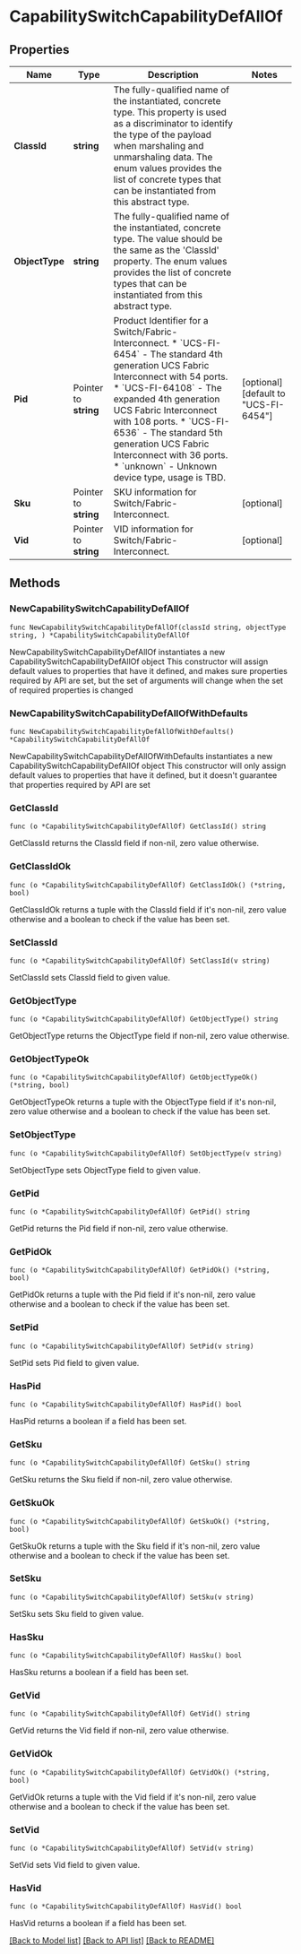 # CapabilitySwitchCapabilityDefAllOf

## Properties

Name | Type | Description | Notes
------------ | ------------- | ------------- | -------------
**ClassId** | **string** | The fully-qualified name of the instantiated, concrete type. This property is used as a discriminator to identify the type of the payload when marshaling and unmarshaling data. The enum values provides the list of concrete types that can be instantiated from this abstract type. | 
**ObjectType** | **string** | The fully-qualified name of the instantiated, concrete type. The value should be the same as the &#39;ClassId&#39; property. The enum values provides the list of concrete types that can be instantiated from this abstract type. | 
**Pid** | Pointer to **string** | Product Identifier for a Switch/Fabric-Interconnect. * &#x60;UCS-FI-6454&#x60; - The standard 4th generation UCS Fabric Interconnect with 54 ports. * &#x60;UCS-FI-64108&#x60; - The expanded 4th generation UCS Fabric Interconnect with 108 ports. * &#x60;UCS-FI-6536&#x60; - The standard 5th generation UCS Fabric Interconnect with 36 ports. * &#x60;unknown&#x60; - Unknown device type, usage is TBD. | [optional] [default to "UCS-FI-6454"]
**Sku** | Pointer to **string** | SKU information for Switch/Fabric-Interconnect. | [optional] 
**Vid** | Pointer to **string** | VID information for Switch/Fabric-Interconnect. | [optional] 

## Methods

### NewCapabilitySwitchCapabilityDefAllOf

`func NewCapabilitySwitchCapabilityDefAllOf(classId string, objectType string, ) *CapabilitySwitchCapabilityDefAllOf`

NewCapabilitySwitchCapabilityDefAllOf instantiates a new CapabilitySwitchCapabilityDefAllOf object
This constructor will assign default values to properties that have it defined,
and makes sure properties required by API are set, but the set of arguments
will change when the set of required properties is changed

### NewCapabilitySwitchCapabilityDefAllOfWithDefaults

`func NewCapabilitySwitchCapabilityDefAllOfWithDefaults() *CapabilitySwitchCapabilityDefAllOf`

NewCapabilitySwitchCapabilityDefAllOfWithDefaults instantiates a new CapabilitySwitchCapabilityDefAllOf object
This constructor will only assign default values to properties that have it defined,
but it doesn't guarantee that properties required by API are set

### GetClassId

`func (o *CapabilitySwitchCapabilityDefAllOf) GetClassId() string`

GetClassId returns the ClassId field if non-nil, zero value otherwise.

### GetClassIdOk

`func (o *CapabilitySwitchCapabilityDefAllOf) GetClassIdOk() (*string, bool)`

GetClassIdOk returns a tuple with the ClassId field if it's non-nil, zero value otherwise
and a boolean to check if the value has been set.

### SetClassId

`func (o *CapabilitySwitchCapabilityDefAllOf) SetClassId(v string)`

SetClassId sets ClassId field to given value.


### GetObjectType

`func (o *CapabilitySwitchCapabilityDefAllOf) GetObjectType() string`

GetObjectType returns the ObjectType field if non-nil, zero value otherwise.

### GetObjectTypeOk

`func (o *CapabilitySwitchCapabilityDefAllOf) GetObjectTypeOk() (*string, bool)`

GetObjectTypeOk returns a tuple with the ObjectType field if it's non-nil, zero value otherwise
and a boolean to check if the value has been set.

### SetObjectType

`func (o *CapabilitySwitchCapabilityDefAllOf) SetObjectType(v string)`

SetObjectType sets ObjectType field to given value.


### GetPid

`func (o *CapabilitySwitchCapabilityDefAllOf) GetPid() string`

GetPid returns the Pid field if non-nil, zero value otherwise.

### GetPidOk

`func (o *CapabilitySwitchCapabilityDefAllOf) GetPidOk() (*string, bool)`

GetPidOk returns a tuple with the Pid field if it's non-nil, zero value otherwise
and a boolean to check if the value has been set.

### SetPid

`func (o *CapabilitySwitchCapabilityDefAllOf) SetPid(v string)`

SetPid sets Pid field to given value.

### HasPid

`func (o *CapabilitySwitchCapabilityDefAllOf) HasPid() bool`

HasPid returns a boolean if a field has been set.

### GetSku

`func (o *CapabilitySwitchCapabilityDefAllOf) GetSku() string`

GetSku returns the Sku field if non-nil, zero value otherwise.

### GetSkuOk

`func (o *CapabilitySwitchCapabilityDefAllOf) GetSkuOk() (*string, bool)`

GetSkuOk returns a tuple with the Sku field if it's non-nil, zero value otherwise
and a boolean to check if the value has been set.

### SetSku

`func (o *CapabilitySwitchCapabilityDefAllOf) SetSku(v string)`

SetSku sets Sku field to given value.

### HasSku

`func (o *CapabilitySwitchCapabilityDefAllOf) HasSku() bool`

HasSku returns a boolean if a field has been set.

### GetVid

`func (o *CapabilitySwitchCapabilityDefAllOf) GetVid() string`

GetVid returns the Vid field if non-nil, zero value otherwise.

### GetVidOk

`func (o *CapabilitySwitchCapabilityDefAllOf) GetVidOk() (*string, bool)`

GetVidOk returns a tuple with the Vid field if it's non-nil, zero value otherwise
and a boolean to check if the value has been set.

### SetVid

`func (o *CapabilitySwitchCapabilityDefAllOf) SetVid(v string)`

SetVid sets Vid field to given value.

### HasVid

`func (o *CapabilitySwitchCapabilityDefAllOf) HasVid() bool`

HasVid returns a boolean if a field has been set.


[[Back to Model list]](../README.md#documentation-for-models) [[Back to API list]](../README.md#documentation-for-api-endpoints) [[Back to README]](../README.md)


